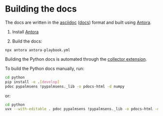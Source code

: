 # Building the docs

The docs are written in the [asciidoc](https://asciidoc.org/) ([docs](https://docs.asciidoctor.org/asciidoc/latest/syntax-quick-reference/)) format and built using [Antora](https://antora.org).

1. Install [Antora](https://docs.antora.org/antora/latest/install-and-run-quickstart/)

2. Build the docs:

```
npx antora antora-playbook.yml
```

Building the Python docs is automated through the [collector extension](https://docs.antora.org/collector-extension/latest/).

To build the Python docs manually, run:

```bash
cd python
pip install -e .[develop]
pdoc pypalmsens !pypalmsens._lib -o pdocs-html -d numpy
```

or:

```bash
cd python
uvx --with-editable . pdoc pypalmsens !pypalmsens._lib -o pdocs-html -d numpy
```
